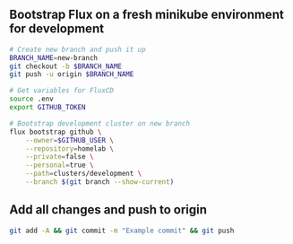 ## Bootstrap Flux on a fresh minikube environment for development
```bash
# Create new branch and push it up
BRANCH_NAME=new-branch
git checkout -b $BRANCH_NAME
git push -u origin $BRANCH_NAME

# Get variables for FluxCD
source .env
export GITHUB_TOKEN

# Bootstrap development cluster on new branch
flux bootstrap github \
    --owner=$GITHUB_USER \
    --repository=homelab \
    --private=false \
    --personal=true \
    --path=clusters/development \
    --branch $(git branch --show-current)
```

## Add all changes and push to origin
```bash
git add -A && git commit -m "Example commit" && git push
```